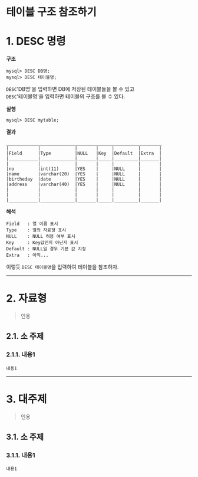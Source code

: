 테이블 구조 참조하기
=======================
# 1. DESC 명령
**구조**
```
mysql> DESC DB명;
mysql> DESC 테이블명;
```
```DESC```'DB명'을 입력하면 DB에 저장된 테이블들을 볼 수 있고  
```DESC```'테이블명'을 입력하면 테이블의 구조를 볼 수 있다.  
   
**실행**
```
mysql> DESC mytable;

```
**결과**
```
___________________________________________________________
|           |             |       |     |         |       |
|Field      |Type         |NULL   |Key  |Default  |Extra  | 
|___________|_____________|_______|_____|_________|_______|
|           |             |       |     |         |       |
|no         |int(11)      |YES    |     |NULL     |       |
|name       |varchar(20)  |YES    |     |NULL     |       |
|birtheday  |date         |YES    |     |NULL     |       |
|address    |varchar(40)  |YES    |     |NULL     |       |
|           |             |       |     |         |       |
|           |             |       |     |         |       |
|___________|_____________|_______|_____|_________|_______|
```
**해석**
```
Field   : 열 이름 표시 
Type    : 열의 자료형 표시
NULL    : NULL 허용 여부 표시
Key     : Key값인지 아닌지 표시
Default : NULL일 경우 기본 값 지정
Extra   : 아직...
```
이렇듯 ```DESC 테이블명```을 입력하여 테이블을 참조하자.  

***
# 2. 자료형
> 인용
## 2.1. 소 주제
### 2.1.1. 내용1
```
내용1
```   

***
# 3. 대주제
> 인용
## 3.1. 소 주제
### 3.1.1. 내용1
```
내용1
```
